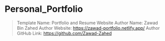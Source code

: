 # Personal_Portfolio

> Template Name: Portfolio and Resume Website
> Author Name: Zawad Bin Zahed
> Author Website: https://zawad-portfolio.netlify.app/
> Author GitHub Link: https://github.com/Zawad-Zahed



